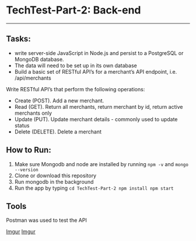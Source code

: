 # TechTest-Part-2: Back-end
------

## Tasks:
- write server-side JavaScript in Node.js and persist to a PostgreSQL or MongoDB database. 
- The data will need to be set up in its own database
- Build a basic set of RESTful API’s for a merchant’s API endpoint, i.e. /api/merchants

Write RESTful API’s that perform the following operations:
- Create (POST). Add a new merchant.
- Read (GET). Return all merchants, return merchant by id, return active merchants only
- Update (PUT). Update merchant details - commonly used to update status
- Delete (DELETE). Delete a merchant

## How to Run:
1. Make sure Mongodb and node are installed by running `npm -v` and `mongo --version`
2. Clone or download this repository
3. Run mongodb in the background
4. Run the app by typing 
   `cd TechTest-Part-2
    npm install
    npm start
   `
## Tools
Postman was used to test the API

[Imgur](https://i.imgur.com/7dlf2e0.png)
[Imgur](https://i.imgur.com/ylDGu0l.png)
